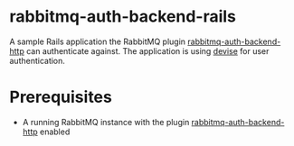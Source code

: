 rabbitmq-auth-backend-rails
===========================
A sample Rails application the RabbitMQ plugin 
[rabbitmq-auth-backend-http](https://github.com/simonmacmullen/rabbitmq-auth-backend-http) can authenticate against.
The application is using [devise](https://github.com/plataformatec/devise) for user authentication.

Prerequisites
===========================
- A running RabbitMQ instance with the plugin [rabbitmq-auth-backend-http](https://github.com/simonmacmullen/rabbitmq-auth-backend-http)
  enabled
